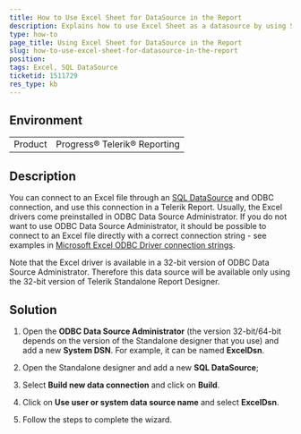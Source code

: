 ```yaml
---
title: How to Use Excel Sheet for DataSource in the Report
description: Explains how to use Excel Sheet as a datasource by using SQL DataSource
type: how-to
page_title: Using Excel Sheet for DataSource in the Report
slug: how-to-use-excel-sheet-for-datasource-in-the-report
position: 
tags: Excel, SQL DataSource
ticketid: 1511729
res_type: kb
---
```


## Environment
<table>
	<tbody>
		<tr>
			<td>Product</td>
			<td>Progress® Telerik® Reporting</td>
		</tr>
	</tbody>
</table>


## Description
You can connect to an Excel file through an [SQL DataSource](../sqldatasource) and ODBC connection, and use this connection in a Telerik Report. Usually, the Excel drivers come preinstalled in ODBC Data Source Administrator. If you do not want to use ODBC Data Source Administrator, it should be possible to connect to an Excel file directly with a correct connection string - see examples in [Microsoft Excel ODBC Driver connection strings](https://www.connectionstrings.com/microsoft-excel-odbc-driver/).

Note that the Excel driver is available in a 32-bit version of ODBC Data Source Administrator. Therefore this data source will be available only using the 32-bit version of Telerik Standalone Report Designer.

## Solution
1. Open the **ODBC Data Source Administrator** (the version 32-bit/64-bit depends on the version of the Standalone designer that you use) and add a new **System DSN**. For example, it can be named **ExcelDsn**.

2. Open the Standalone designer and add a new **SQL DataSource**;

3. Select **Build new data connection** and click on **Build**.

4. Click on **Use user or system data source name** and select **ExcelDsn**.

5. Follow the steps to complete the wizard.

